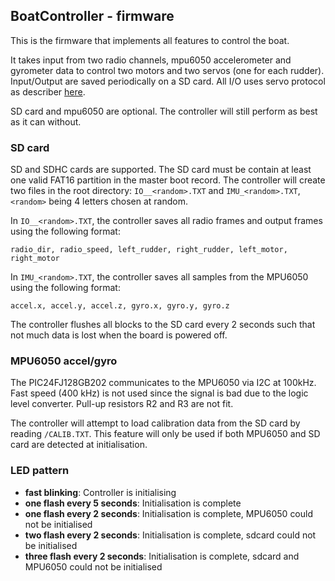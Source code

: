 ## BoatController - firmware

This is the firmware that implements all features to control the boat.

It takes input from two radio channels, mpu6050 accelerometer and gyrometer data to control two motors
and two servos (one for each rudder). Input/Output are saved periodically on a SD card. All I/O uses servo protocol as describer [here](https://en.wikipedia.org/wiki/Servo_control).

SD card and mpu6050 are optional. The controller will still perform as best as it can without.

### SD card

SD and SDHC cards are supported. The SD card must be contain at least one valid FAT16 partition in the master boot record.
The controller will create two files in the root directory: ```IO__<random>.TXT``` and ```IMU_<random>.TXT```, ```<random>``` being 4 letters chosen at random.

In ```IO__<random>.TXT```, the controller saves all radio frames and output frames using the following format:
```
radio_dir, radio_speed, left_rudder, right_rudder, left_motor, right_motor
```

In ```IMU_<random>.TXT```, the controller saves all samples from the MPU6050 using the following format:
```
accel.x, accel.y, accel.z, gyro.x, gyro.y, gyro.z
```

The controller flushes all blocks to the SD card every 2 seconds such that not much data is lost when the board is powered off.

### MPU6050 accel/gyro

The PIC24FJ128GB202 communicates to the MPU6050 via I2C at 100kHz. Fast speed (400 kHz) is not used since the signal is bad due to the logic level converter. Pull-up resistors R2 and R3 are not fit.

The controller will attempt to load calibration data from the SD card by reading ```/CALIB.TXT```. This feature
will only be used if both MPU6050 and SD card are detected at initialisation.

### LED pattern

  - **fast blinking**: Controller is initialising
  - **one flash every 5 seconds**: Initialisation is complete
  - **one flash every 2 seconds**: Initialisation is complete, MPU6050 could not be initialised
  - **two flash every 2 seconds**: Initialisation is complete, sdcard could not be initialised
  - **three flash every 2 seconds**: Initialisation is complete, sdcard and MPU6050 could not be initialised
